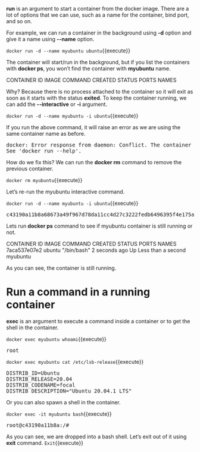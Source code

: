 **run** is an argument to start a container from the docker image. There are a lot of options that we can use, such as a name for the container, bind port, and so on.

For example, we can run a container in the background using **-d** option and give it a name using **--name** option.

`docker run -d --name myubuntu ubuntu`{{execute}}

The container will start/run in the background, but if you list the containers with **docker ps**, you won’t find the container with **myubuntu** name.

CONTAINER ID        IMAGE           COMMAND          CREATED          STATUS           PORTS            NAMES

Why? Because there is no process attached to the container so it will exit as soon as it starts with the status **exited**. To keep the container running, we can add the **--interactive** or **-i** argument.

`docker run -d --name myubuntu -i ubuntu`{{execute}}

If you run the above command, it will raise an error as we are using the same container name as before.

<pre>docker: Error response from daemon: Conflict. The container name "/myubuntu" is already in use by container "4b48e0e1e5266cf59ee9004d4df6127931e6100b7a2269bdbdf559da9a836384". You have to remove (or rename) that container to be able to reuse that name.
See 'docker run --help'.</pre>

How do we fix this? We can run the **docker rm** command to remove the previous container.

`docker rm myubuntu`{{execute}}

Let’s re-run the myubuntu interactive command.

`docker run -d --name myubuntu -i ubuntu`{{execute}}

<pre>c43190a11b8a68673a49f967d78da11cc4d27c3222fedb6496395f4e175ac807</pre>

Lets run **docker ps** command to see if myubuntu container is still running or not.

CONTAINER ID        IMAGE            COMMAND             CREATED             STATUS                  PORTS            NAMES
7aca537e07e2        ubuntu           "/bin/bash"         2 seconds ago       Up Less than a second                    myubuntu

As you can see, the container is still running.

# Run a command in a running container

**exec** is an argument to execute a command inside a container or to get the shell in the container.

`docker exec myubuntu whoami`{{execute}}

<pre>root</pre>

`docker exec myubuntu cat /etc/lsb-release`{{execute}}

<pre>DISTRIB_ID=Ubuntu
DISTRIB_RELEASE=20.04
DISTRIB_CODENAME=focal
DISTRIB_DESCRIPTION="Ubuntu 20.04.1 LTS"</pre>

Or you can also spawn a shell in the container.

`docker exec -it myubuntu bash`{{execute}}

<pre>root@c43190a11b8a:/#</pre>

As you can see, we are dropped into a bash shell. Let’s exit out of it using **exit** command.
`Exit`{{execute}}



